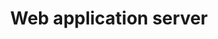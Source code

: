 ---
layout: list
type: tag
title: Web application server
slug: was
category: middleware
menu: true
description: >
   Posts related to web application server
---